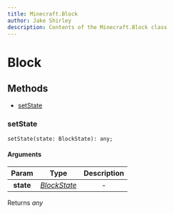 ```yaml
---
title: Minecraft.Block
author: Jake Shirley
description: Contents of the Minecraft.Block class
---
```

# Block


## Methods
- [setState](#setState)
  
### **setState**
`
setState(state: BlockState): any;
`

#### Arguments
| Param | Type | Description |
| :---: | :---: | :---: |
| **state** | [*BlockState*]("BlockState.md") | - |

Returns *any*

